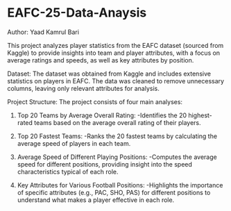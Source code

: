 # EAFC-25-Data-Anaysis
Author: Yaad Kamrul Bari

This project analyzes player statistics from the EAFC dataset (sourced from Kaggle) to provide insights into team and player attributes, with a focus on average ratings and speeds, as well as key attributes by position.

Dataset:
The dataset was obtained from Kaggle and includes extensive statistics on players in EAFC. The data was cleaned to remove unnecessary columns, leaving only relevant attributes for analysis.

Project Structure:
The project consists of four main analyses:

1. Top 20 Teams by Average Overall Rating:
   -Identifies the 20 highest-rated teams based on the average overall rating of their players.

2. Top 20 Fastest Teams:
   -Ranks the 20 fastest teams by calculating the average speed of players in each team.
   
3. Average Speed of Different Playing Positions:
   -Computes the average speed for different positions, providing insight into the speed characteristics typical of each role.
   
4. Key Attributes for Various Football Positions:
   -Highlights the importance of specific attributes (e.g., PAC, SHO, PAS) for different positions to understand what makes a player effective in each role.
